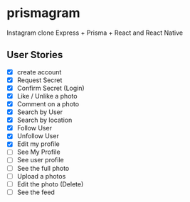 # prismagram

Instagram clone Express + Prisma + React and React Native

## User Stories

- [x] create account
- [x] Request Secret
- [x] Confirm Secret (Login)
- [x] Like / Unlike a photo
- [x] Comment on a photo
- [x] Search by User
- [x] Search by location
- [x] Follow User
- [x] Unfollow User
- [x] Edit my profile
- [ ] See My Profile
- [ ] See user profile
- [ ] See the full photo
- [ ] Upload a photos
- [ ] Edit the photo (Delete)
- [ ] See the feed